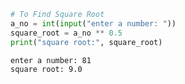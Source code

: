 ```python
# To Find Square Root 
a_no = int(input("enter a number: "))
square_root = a_no ** 0.5
print("square root:", square_root)
```

    enter a number: 81
    square root: 9.0
    


```python

```
